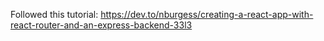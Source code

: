 Followed this tutorial:
https://dev.to/nburgess/creating-a-react-app-with-react-router-and-an-express-backend-33l3
